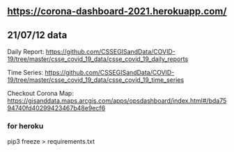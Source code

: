 ## https://corona-dashboard-2021.herokuapp.com/

## 21/07/12 data

Daily Report: https://github.com/CSSEGISandData/COVID-19/tree/master/csse_covid_19_data/csse_covid_19_daily_reports

Time Series: https://github.com/CSSEGISandData/COVID-19/tree/master/csse_covid_19_data/csse_covid_19_time_series

Checkout Corona Map: https://gisanddata.maps.arcgis.com/apps/opsdashboard/index.html#/bda7594740fd40299423467b48e9ecf6

### for heroku

pip3 freeze > requirements.txt
